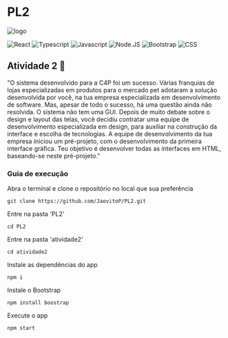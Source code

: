 # PL2
![logo](https://github.com/JaovitoP/PetLovers/assets/115598741/8cd28b13-7ca2-42e5-84c7-809b83268524)

![React](https://img.shields.io/badge/React-20232A?style=for-the-badge&logo=react&logoColor=61DAFB)
![Typescript](https://img.shields.io/badge/TypeScript-007ACC?style=for-the-badge&logo=typescript&logoColor=white)
![Javascript](https://img.shields.io/badge/JavaScript-323330?style=for-the-badge&logo=javascript&logoColor=F7DF1E)
![Node.JS](https://img.shields.io/badge/Node.js-43853D?style=for-the-badge&logo=node.js&logoColor=white)
![Bootstrap](https://img.shields.io/badge/Bootstrap-563D7C?style=for-the-badge&logo=bootstrap&logoColor=white)
![CSS](https://img.shields.io/badge/CSS3-1572B6?style=for-the-badge&logo=css3&logoColor=white)

## Atividade 2 🐾
"O sistema desenvolvido para a C4P foi um sucesso. Várias franquias de lojas especializadas em produtos para o mercado pet adotaram a solução desenvolvida por você, na tua empresa especializada em desenvolvimento de software. Mas, apesar de todo o sucesso, há uma questão ainda não resolvida. O sistema não tem uma GUI. Depois de muito debate sobre o design e layout das telas, você decidiu contratar uma equipe de desenvolvimento especializada em design, para auxiliar na construção da interface e escolha de tecnologias. A equipe de desenvolvimento da tua empresa iniciou um pré-projeto, com o desenvolvimento da primeira interface gráfica. Teu objetivo é desenvolver todas as interfaces em HTML, baseando-se neste pré-projeto."

### Guia de execução
Abra o terminal e clone o repositório no local que sua preferência
~~~
git clone https://github.com/JaovitoP/PL2.git
~~~
Entre na pasta 'PL2'
~~~
cd PL2
~~~
Entre na pasta 'atividade2'
~~~
cd atividade2
~~~
Instale as dependências do app
~~~
npm i
~~~
Instale o Bootstrap
~~~
npm install boostrap
~~~
Execute o app
~~~
npm start
~~~
